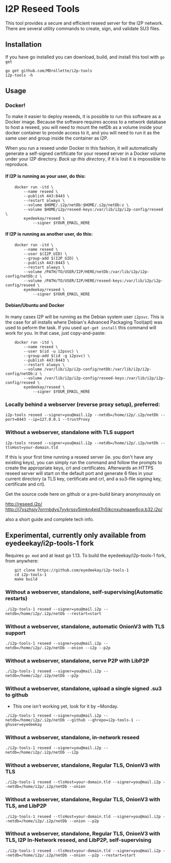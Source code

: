 I2P Reseed Tools
==================

This tool provides a secure and efficient reseed server for the I2P network. There are several utility commands to create, sign, and validate SU3 files.

## Installation

If you have go installed you can download, build, and install this tool with `go get`

```
go get github.com/MDrollette/i2p-tools
i2p-tools -h
```

## Usage

### Docker!

To make it easier to deploy reseeds, it is possible to run this software as a
Docker image. Because the software requires access to a network database to host
a reseed, you will need to mount the netDb as a volume inside your docker
container to provide access to it, and you will need to run it as the same user
and group inside the container as I2P.

When you run a reseed under Docker in this fashion, it will automatically
generate a self-signed certificate for your reseed server in a Docker volume
under your I2P directory. *Back up this directory*, if it is lost it is
impossible to reproduce.

#### If I2P is running as your user, do this:

        docker run -itd \
            --name reseed \
            --publish 443:8443 \
            --restart always \
            --volume $HOME/.i2p/netDb:$HOME/.i2p/netDb:z \
            --volume $HOME/i2p/reseed-keys:/var/lib/i2p/i2p-config/reseed \
            eyedeekay/reseed \
                --signer $YOUR_EMAIL_HERE

#### If I2P is running as another user, do this:

        docker run -itd \
            --name reseed \
            --user $(I2P_UID) \
            --group-add $(I2P_GID) \
            --publish 443:8443 \
            --restart always \
            --volume /PATH/TO/USER/I2P/HERE/netDb:/var/lib/i2p/i2p-config/netDb:z \
            --volume /PATH/TO/USER/I2P/HERE/reseed-keys:/var/lib/i2p/i2p-config/reseed \
            eyedeekay/reseed \
                --signer $YOUR_EMAIL_HERE

#### **Debian/Ubuntu and Docker**

In many cases I2P will be running as the Debian system user ```i2psvc```. This
is the case for all installs where Debian's Advanced Packaging Tool(apt) was
used to peform the task. If you used ```apt-get install``` this command will
work for you. In that case, just copy-and-paste:

        docker run -itd \
            --name reseed \
            --user $(id -u i2psvc) \
            --group-add $(id -g i2psvc) \
            --publish 443:8443 \
            --restart always \
            --volume /var/lib/i2p/i2p-config/netDb:/var/lib/i2p/i2p-config/netDb:z \
            --volume /var/lib/i2p/i2p-config/reseed-keys:/var/lib/i2p/i2p-config/reseed \
            eyedeekay/reseed \
                --signer $YOUR_EMAIL_HERE

### Locally behind a webserver (reverse proxy setup), preferred:

```
i2p-tools reseed --signer=you@mail.i2p --netdb=/home/i2p/.i2p/netDb --port=8443 --ip=127.0.0.1 --trustProxy
```

### Without a webserver, standalone with TLS support

```
i2p-tools reseed --signer=you@mail.i2p --netdb=/home/i2p/.i2p/netDb --tlsHost=your-domain.tld
```

If this is your first time running a reseed server (ie. you don't have any existing keys),
you can simply run the command and follow the prompts to create the appropriate keys, crl and certificates.
Afterwards an HTTPS reseed server will start on the default port and generate 6 files in your current directory
(a TLS key, certificate and crl, and a su3-file signing key, certificate and crl).

Get the source code here on github or a pre-build binary anonymously on

http://reseed.i2p/
http://j7xszhsjy7orrnbdys7yykrssv5imkn4eid7n5ikcnxuhpaaw6cq.b32.i2p/

also a short guide and complete tech info.

## Experimental, currently only available from eyedeekay/i2p-tools-1 fork

Requires ```go mod``` and at least go 1.13. To build the eyedeekay/i2p-tools-1
fork, from anywhere:

        git clone https://github.com/eyedeekay/i2p-tools-1
        cd i2p-tools-1
        make build

### Without a webserver, standalone, self-supervising(Automatic restarts)

```
./i2p-tools-1 reseed --signer=you@mail.i2p --netdb=/home/i2p/.i2p/netDb --restart=start
```

### Without a webserver, standalone, automatic OnionV3 with TLS support

```
./i2p-tools-1 reseed --signer=you@mail.i2p --netdb=/home/i2p/.i2p/netDb --onion --i2p --p2p
```

### Without a webserver, standalone, serve P2P with LibP2P

```
./i2p-tools-1 reseed --signer=you@mail.i2p --netdb=/home/i2p/.i2p/netDb --p2p
```

### Without a webserver, standalone, upload a single signed .su3 to github

* This one isn't working yet, look for it by ~Monday.

```
./i2p-tools-1 reseed --signer=you@mail.i2p --netdb=/home/i2p/.i2p/netDb --github --ghrepo=i2p-tools-1 --ghuser=eyedeekay
```

### Without a webserver, standalone, in-network reseed

```
./i2p-tools-1 reseed --signer=you@mail.i2p --netdb=/home/i2p/.i2p/netDb --i2p
```

### Without a webserver, standalone, Regular TLS, OnionV3 with TLS

```
./i2p-tools-1 reseed --tlsHost=your-domain.tld --signer=you@mail.i2p --netdb=/home/i2p/.i2p/netDb --onion
```

### Without a webserver, standalone, Regular TLS, OnionV3 with TLS, and LibP2P

```
./i2p-tools-1 reseed --tlsHost=your-domain.tld --signer=you@mail.i2p --netdb=/home/i2p/.i2p/netDb --onion --p2p
```

### Without a webserver, standalone, Regular TLS, OnionV3 with TLS, I2P In-Network reseed, and LibP2P, self-supervising

```
./i2p-tools-1 reseed --tlsHost=your-domain.tld --signer=you@mail.i2p --netdb=/home/i2p/.i2p/netDb --onion --p2p --restart=start
```